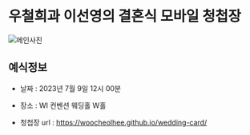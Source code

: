 # 우철희과 이선영의 결혼식 모바일 청첩장

![메인사진](https://github.com/woocheolhee/wedding-card/raw/master/docs/images/main-background.jpg)

## 예식정보

* 날짜 : 2023년 7월 9일 12시 00분
* 장소 : WI 컨벤션 웨딩홀 W홀

* 청첩장 url : https://woocheolhee.github.io/wedding-card/
